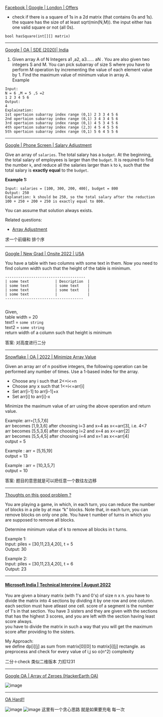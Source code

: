 [Facebook | Google | London | Offers](https://leetcode.com/discuss/interview-question/1110505/Facebook-or-Google-or-London-or-Offers)

-   check if there is a square of 1s in a 2d matrix (that contains 0s and 1s). the square has the size of at least sqrt(min(N,M)). the input either has one valid square or not (all 0s).
    

```
bool hasSquare(int[][] matrix)
```

-----------

[Google | OA | SDE (2020)| India](https://leetcode.com/discuss/interview-question/805468/Google-or-OA-or-SDE-%282020%29or-India)

1.  Given array A of N Integers a1  ,a2, a3...... aN  . You are also given two integers S and M. You can pick subarray of size S where you have to perform M operation by incrementing the value of each element value by 1. Find the maximum value of minimum value in array A.  
    Example

```
Input:
N = 6 ,M = 5 ,S =2
1 2 3 4 5 6
Output:
4
Explaination:
1st opertaion subarray index range (0,1) 2 3 3 4 5 6
2nd opertaion subarray index range (0,1) 3 4 3 4 5 6
3rd opertaion subarray index range (0,1) 4 5 3 4 5 6
4th opertaion subarray index range (2,3) 4 5 4 5 5 6
5th opertaion subarray index range (0,1) 5 6 4 5 5 6
```

----------

[Google | Phone Screen | Salary Adjustment](https://leetcode.com/discuss/interview-question/351313/Google-or-Phone-Screen-or-Salary-Adjustment)

Give an array of  `salaries`. The total salary has a  `budget`. At the beginning, the total salary of employees is larger than the  `budget`. It is required to find the number  `k`, and reduce all the salaries larger than  `k`  to  `k`, such that the total salary is  **exactly equal**  to the  `budget`.

**Example 1:**

```
Input: salaries = [100, 300, 200, 400], budget = 800
Output: 250
Explanation: k should be 250, so the total salary after the reduction 100 + 250 + 200 + 250 is exactly equal to 800.

```

You can assume that solution always exists.

Related questions:

-   [Array Adjustment](https://leetcode.com/discuss/interview-question/349612/Google-or-Phone-Screen-or-Array-Adjustment)

求一个前缀和 排个序

---------

[Google | New Grad | Onsite 2022 | USA](https://leetcode.com/discuss/interview-question/2104302/Google-or-New-Grad-or-Onsite-2022-or-USA)

You have a table with two columns with some text in them. Now you need to find column width such that the height of the table is minimum.

```
-------------------------------------
| some text            | Description  |
| some text            | some text    |
| some text            | some text    |
| some text            |              |
------------------------------------


```

Given,  
table width = 20  
text1 =  `some string`  
text2 =  `some string`  
return width of a column such that height is minimum

答案: 对高度进行二分

----------

[Snowflake | OA | 2022 | Minimize Array Value](https://leetcode.com/discuss/interview-question/2146013/Snowflake-or-OA-or-2022-or-Minimize-Array-Value)

Given an array arr of n positive integers, the following operation can be performed any number of times. Use a 1-based index for the array.

-   Choose any i such that 2<=i<=n
-   Choose any x such that 1<=i<=arr[i]
-   Set arr[i-1] to arr[i-1]+x
-   Set arr[i] to arr[i]-x

Minimize the maximum value of arr using the above operation and return value.

Example: arr=[1,5,7,6]  
arr becomes [1,9,3,6] after choosing i=3 and x=4 as x<=arr[3], i.e. 4<7  
arr becomes [5,5,3,6] after choosing i=2 and x=4 as x<=arr[2]  
arr becomes [5,5,4,5] after choosing i=4 and x=1 as x<=arr[4]  
output = 5

Example : arr = [5,15,19]  
output = 13

Example : arr = [10,3,5,7]  
output = 10

答案: 题目的意思就是可以把任意一个数往左边移

--------

[Thoughts on this good problem ?](https://leetcode.com/discuss/interview-question/2553496/Thoughts-on-this-good-problem)

You are playing a game, in which, in each turn, you can reduce the number of blocks in a pile by at max “k” blocks. Note that, in each turn, you can remove blocks on only one pile. You have t number of turns in which you are supposed to remove all blocks.

Determine minimum value of k to remove all blocks in t turns.

Example 1:  
Input: piles = [30,11,23,4,20], t = 5  
Output: 30

Example 2:  
Input: piles = [30,11,23,4,20], t = 6  
Output: 23

----------

 #### [Microsoft India | Technical Interview | August 2022](https://leetcode.com/discuss/interview-question/2532865/Microsoft-India-or-Technical-Interview-or-August-2022)
You are given a binary matrix (with 1's and 0's) of size n x n. you have to divide the matrix into 4 sections by dividing it by one row and one column. each section must have atleast one cell. score of a segment is the number of 1's in that section. You have 3 sisters and they are given with the sections that has the highest 3 scores, and you are left with the section having least score always.  
you have to divide the matrix in such a way that you will get the maximum score after providing to the sisters.

My Approach:  
we define dp[i][j] as sum from matrix[0][0] to matrix[i][j] rectangle. as preprocess and check for every value of i,j so o(n^2) complexity

二分＋check 类似二维版本 力扣1231 

-------

[Google OA | Array of Zeroes (HackerEarth OA)](https://leetcode.com/discuss/interview-question/2674448/Google-OA-or-Array-of-Zeroes-%28HackerEarth-OA%29)

![image](https://assets.leetcode.com/users/images/26424dcb-1564-4b53-8d13-a124a7251ba5_1665195746.7978594.jpeg)

-------

[OA Hard!!](https://leetcode.com/discuss/interview-question/2694139/OA-Hard!!)

![image](https://assets.leetcode.com/users/images/07f4c276-4559-4e11-bc7e-ee53e0f22103_1665572136.663208.png)
![image](https://assets.leetcode.com/users/images/4b357dce-4162-4cdc-8bb8-8978bb69da81_1665572160.1160605.png)
这里有一个贪心思路 就是如果要充电 每一次
<!--stackedit_data:
eyJoaXN0b3J5IjpbNDAxNDg1ODczLC05MDA4ODM3NjcsMTU0NT
IwNzQzMV19
-->